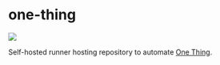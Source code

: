 # one-thing

<picture>
  <source media="(prefers-color-scheme: dark)" srcset="https://github.com/chitacan/one-thing/assets/286950/75f659a5-2441-41dc-8547-7090477f14d6">
  <source media="(prefers-color-scheme: light)" srcset="https://github.com/chitacan/one-thing/assets/286950/f2ddd55f-2b8d-43a3-a9c0-e2a7734e8f76#gh-light-mode-only">
  <img src="https://github.com/chitacan/one-thing/assets/286950/f2ddd55f-2b8d-43a3-a9c0-e2a7734e8f76#gh-light-mode-only">
</picture>

Self-hosted runner hosting repository to automate [One Thing](https://sindresorhus.com/one-thing).
